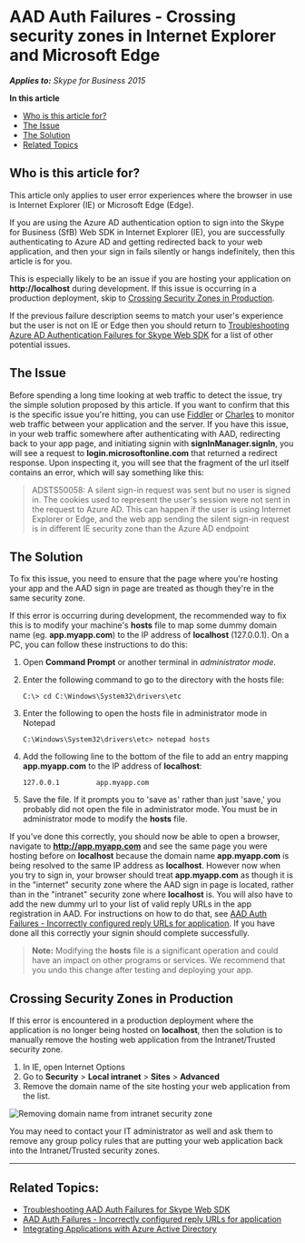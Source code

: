 # AAD Auth Failures - Crossing security zones in Internet Explorer and Microsoft Edge

_**Applies to:** Skype for Business 2015_

**In this article**
- [Who is this article for?](#audience)
- [The Issue](#issue)
- [The Solution](#solution)
- [Related Topics](#related-topics)

<a name="audience"></a>
## Who is this article for?

This article only applies to user error experiences where the browser in use is Internet Explorer (IE) or Microsoft Edge (Edge). 

If you are using the Azure AD authentication option to sign into the Skype for Business (SfB) Web SDK in Internet Explorer (IE), you are successfully authenticating to Azure AD and getting redirected back to your web application, and then your sign in fails silently or hangs indefinitely, then this article is for you. 

This is especially likely to be an issue if you are hosting your application on **http://localhost** during development. If this issue is occurring in a production deployment, skip to [Crossing Security Zones in Production](#prod-solution).

If the previous failure description seems to match your user's experience but the user is not on IE or Edge then you should return to [Troubleshooting Azure AD Authentication Failures for Skype Web SDK](./AADAuthFailures.md) for a list of other potential issues.

<a name="issue"></a>
## The Issue

Before spending a long time looking at web traffic to detect the issue, try the simple solution proposed by this article. If you want to confirm that this is the specific issue you're hitting, you can use [Fiddler](http://www.telerik.com/fiddler) or [Charles](https://www.charlesproxy.com/) to monitor web traffic between your application and the server. If you have this issue, in your web traffic somewhere after authenticating with AAD, redirecting back to your app page, and initiating signin with **signInManager.signIn**, you will see a request to **login.microsoftonline.com** that returned a redirect response. Upon inspecting it, you will see that the fragment of the url itself contains an error, which will say something like this:

> ADSTS50058: A silent sign-in request was sent but no user is signed in. The cookies used to represent the user's session were not sent in the request to Azure AD. This can happen if the user is using Internet Explorer or Edge, and the web app sending the silent sign-in request is in different IE security zone than the Azure AD endpoint

<a name="solution"></a>
## The Solution

To fix this issue, you need to ensure that the page where you're hosting your app and the AAD sign in page are treated as though they're in the same security zone.

If this error is occurring during development, the recommended way to fix this is to modify your machine's **hosts** file to map some dummy domain name (eg. **app.myapp.com**) to the IP address of **localhost** (127.0.0.1). On a PC, you can follow these instructions to do this:

1. Open **Command Prompt** or another terminal in _administrator mode_.
2. Enter the following command to go to the directory with the hosts file:

   ```C:\> cd C:\Windows\System32\drivers\etc```

3. Enter the following to open the hosts file in administrator mode in Notepad

   ```C:\Windows\System32\drivers\etc> notepad hosts```

4. Add the following line to the bottom of the file to add an entry mapping **app.myapp.com** to the IP address of **localhost**:

   ```127.0.0.1 		app.myapp.com```

5. Save the file. If it prompts you to 'save as' rather than just 'save,' you probably did not open the file in administrator mode. You must be in administrator mode to modify the **hosts** file.

 If you've done this correctly, you should now be able to open a browser, navigate to **http://app.myapp.com** and see the same page you were hosting before on **localhost** because the domain name **app.myapp.com** is being resolved to the same IP address as **localhost**. However now when you try to sign in, your browser should treat **app.myapp.com** as though it is in the "internet" security zone where the AAD sign in page is located, rather than in the "intranet" security zone where **localhost** is. You will also have to add the new dummy url to your list of valid reply URLs in the app registration in AAD. For instructions on how to do that, see [AAD Auth Failures - Incorrectly configured reply URLs for application](./AADAuth-ReplyURLs.md). If you have done all this correctly your signin should complete successfully.

> **Note:** Modifying the **hosts** file is a significant operation and could have an impact on other programs or services. We recommend that you undo this change after testing and deploying your app.

<a name="prod-solution"></a>
## Crossing Security Zones in Production

If this error is encountered in a production deployment where the application is no longer being hosted on **localhost**, then the solution is to manually remove the hosting web application from the Intranet/Trusted security zone.

1. In IE, open Internet Options
2. Go to **Security** > **Local intranet** > **Sites** > **Advanced**
3. Remove the domain name of the site hosting your web application from the list.

![Removing domain name from intranet security zone](../../../images/troubleshooting/auth/AADRemoveAppFromIntranetSecurityZone.PNG) 

You may need to contact your IT administrator as well and ask them to remove any group policy rules that are putting your web application back into the Intranet/Trusted security zones.

---

<a name="related-topics"></a>
## Related Topics:

- [Troubleshooting AAD Auth Failures for Skype Web SDK](./AADAuthFailures.md)
- [AAD Auth Failures - Incorrectly configured reply URLs for application](./AADAuth-ReplyURLs.md)
- [Integrating Applications with Azure Active Directory](https://docs.microsoft.com/en-us/azure/active-directory/active-directory-integrating-applications)

